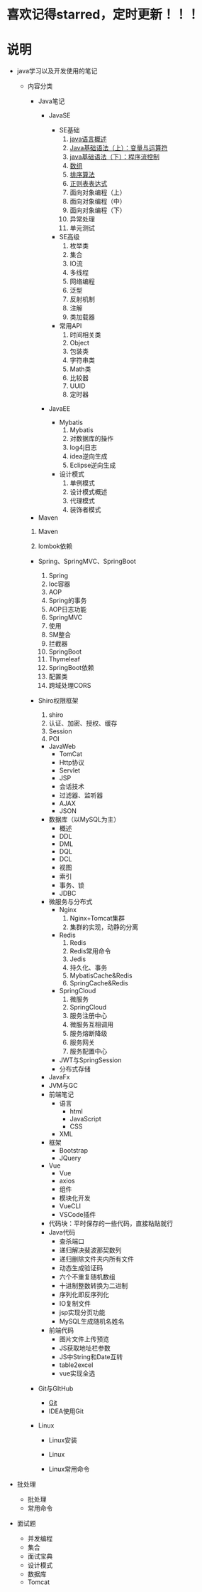 # 喜欢记得starred，定时更新！！！

# 说明

- java学习以及开发使用的笔记
  - 内容分类
    - Java笔记
      - JavaSE
        - SE基础
          1. [java语言概述](/1、Java笔记/1、JavaSE/1、JavaSE基础/1、java语言概述.md)
          2. [Java基础语法（上）：变量与运算符](/1、Java笔记/1、JavaSE/1、JavaSE基础/2、java基础语法（上）：变量与运算符.md)
          3. [java基础语法（下）：程序流控制](/1、Java笔记/1、JavaSE/1、JavaSE基础/3、Java基础语法（下）：程序流程控制.md)
          4. [数组](/1、Java笔记/1、JavaSE/1、JavaSE基础/数组.md)
          5. [排序算法](/1、Java笔记/1、JavaSE/1、JavaSE基础/排序算法.md)
          6. [正则表表达式](/1、Java笔记/1、JavaSE/1、JavaSE基础/正则表达式.md)
          7. 面向对象编程（上）
          8. 面向对象编程（中）
          9. 面向对象编程（下）
          10. 异常处理
          11. 单元测试
        - SE高级
          1. 枚举类
          2. 集合
          3. IO流
          4. 多线程
          5. 网络编程
          6. 泛型
          7. 反射机制
          8. 注解
          9. 类加载器
        - 常用API
          1. 时间相关类
          2. Object
          3. 包装类
          4. 字符串类
          5. Math类
          6. 比较器
          7. UUID
          8. 定时器
        
      - JavaEE
        - Mybatis
          1. Mybatis
          2. 对数据库的操作
          3. log4j日志
          4. idea逆向生成
          5. Eclipse逆向生成
        - 设计模式
          1. 单例模式
          2. 设计模式概述
          3. 代理模式
          4. 装饰者模式
    - Maven
    
    1. Maven
    
    2. lombok依赖
    - Spring、SpringMVC、SpringBoot
      1. Spring
      2. Ioc容器
      3. AOP
      5. Spring的事务
      6. AOP日志功能
      7. SpringMVC
      8. 使用
      8. SM整合
      9. 拦截器
      10. SpringBoot
      11. Thymeleaf
      12. SpringBoot依赖
      13. 配置类
      14. 跨域处理CORS
    - Shiro权限框架
      1. shiro
      2. 认证、加密、授权、缓存
      3. Session
      4. POI
    
      - JavaWeb
        - TomCat
        - Http协议
        - Servlet
        - JSP
        - 会话技术
        - 过滤器、监听器
        - AJAX
        - JSON
      - 数据库（以MySQL为主）
        - 概述
        - DDL
        - DML
        - DQL
        - DCL
        - 视图
        - 索引
        - 事务、锁
        - JDBC
      - 微服务与分布式
        - Nginx
          1. Nginx+Tomcat集群
          2. 集群的实现，动静的分离
        - Redis
          1. Redis
          2. Redis常用命令
          3. Jedis
          4. 持久化、事务
          5. MybatisCache&Redis
          6. SpringCache&Redis
        - SpringCloud
          1. 微服务
          2. SpringCloud
          3. 服务注册中心
          4. 微服务互相调用
          5. 服务熔断降级
          6. 服务网关
          7. 服务配置中心
        - JWT与SpringSession
        - 分布式存储
      - JavaFx
      - JVM与GC
      - 前端笔记
        - 语言
          - html
          - JavaScript
          - CSS
        - XML
      - 框架
        - Bootstrap
        - JQuery
      - Vue
        - Vue
        - axios
        - 组件
        - 模块化开发
        - VueCLI
        - VSCode插件
      - 代码块：平时保存的一些代码，直接粘贴就行
      - Java代码
        - 查杀端口
        - 递归解决斐波那契数列
        - 递归删除文件夹内所有文件
        - 动态生成验证码
        - 六个不重复随机数组
        - 十进制整数转换为二进制
        - 序列化即反序列化
        - IO复制文件
        - jsp实现分页功能
        - MySQL生成随机名姓名
      - 前端代码
        - 图片文件上传预览
        - JS获取地址栏参数
        - JS中String和Date互转
        - table2excel
        - vue实现全选
    - Git与GItHub
      - [Git](/4、Git与GitHub/1、Git.md)
      - IDEA使用Git
    - Linux
      - Linux安装
      
      - Linux
      
      - Linux常用命令
      
  
- 批处理
  - 批处理
  - 常用命令

- 面试题
  - 并发编程
  - 集合
  - 面试宝典
  - 设计模式
  - 数据库
  - Tomcat
